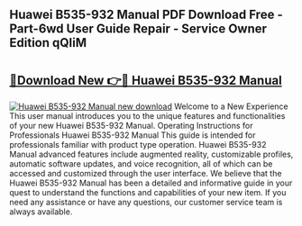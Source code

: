## Huawei B535-932 Manual PDF Download Free - Part-6wd User Guide Repair - Service Owner Edition qQIiM

# <h2><a href="http://cf20840.oget.top/?id=Huawei+B535-932+Manual">🔗Download New 👉🔴 Huawei B535-932 Manual</a></h2>

[![Huawei B535-932 Manual new download](https://i.imgur.com/5g1atiW.png)](http://cf20840.oget.top/?id=Huawei+B535-932+Manual)
Welcome to a New Experience This user manual introduces you to the unique features and functionalities of your new Huawei B535-932 Manual. Operating Instructions for Professionals Huawei B535-932 Manual This guide is intended for professionals familiar with product type operation. Huawei B535-932 Manual advanced features include augmented reality, customizable profiles, automatic software updates, and voice recognition, all of which can be accessed and customized through the user interface. We believe that the Huawei B535-932 Manual has been a detailed and informative guide in your quest to understand the functions and capabilities of your new item. If you need any assistance or have any questions, our customer service team is always available.
